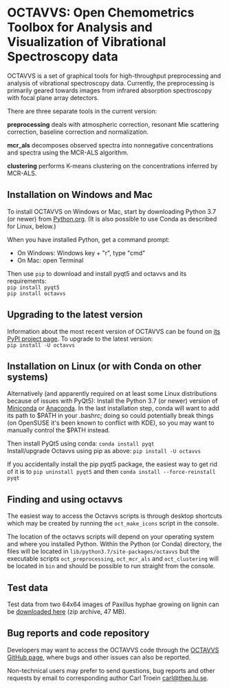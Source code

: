 # OCTAVVS: Open Chemometrics Toolbox for Analysis and Visualization of Vibrational Spectroscopy data

OCTAVVS is a set of graphical tools for high-throughput preprocessing and
analysis of vibrational spectroscopy data. Currently, the preprocessing is
primarily geared towards images from infrared absorption spectroscopy with
focal plane array detectors.

There are three separate tools in the current version:

**preprocessing** deals with atmospheric correction, resonant Mie scattering
correction, baseline correction and normalization.

**mcr_als** decomposes observed spectra into nonnegative concentrations and
spectra using the MCR-ALS algorithm.

**clustering** performs K-means clustering on the concentrations inferred by
MCR-ALS.

## Installation on Windows and Mac

To install OCTAVVS on Windows or Mac, start by downloading Python 3.7 (or newer) from
[Python.org](https://www.python.org/downloads/). (It is also possible
to use Conda as described for Linux, below.)

When you have installed Python, get a command prompt:

* On Windows: Windows key + "r", type "cmd"
* On Mac: open Terminal

Then use ``pip`` to download and install pyqt5 and octavvs and its requirements:  
``pip install pyqt5``  
``pip install octavvs``

## Upgrading to the latest version

Information about the most recent version of OCTAVVS can be found on
[its PyPI project page](https://pypi.org/project/octavvs/).
To upgrade to the latest version:  
``pip install -U octavvs``

## Installation on Linux (or with Conda on other systems)

Alternatively (and apparently required on at least some Linux distributions because
of issues with PyQt5): Install the Python 3.7 (or newer) version
of [Miniconda](https://docs.conda.io/en/latest/miniconda.html) or
[Anaconda](https://www.anaconda.com/distribution/). In the last installation
step, conda will want to add its path to $PATH in your .bashrc; doing so
could potentially break things (on OpenSUSE it's been known to conflict with
KDE), so you may want to manually control the $PATH instead.

Then install PyQt5 using conda: ``conda install pyqt``  
Install/upgrade Octavvs using pip as above: ``pip install -U octavvs``

If you accidentally install the pip pyqt5 package, the easiest way to get
rid of it is to ``pip uninstall pyqt5`` and then
``conda install --force-reinstall pyqt``

## Finding and using octavvs

The easiest way to access the Octavvs scripts is through desktop shortcuts
which may be created by running the ``oct_make_icons`` script in the
console.

The location of the octavvs scripts will depend on your operating system and
where you installed Python. Within the Python (or Conda) directory, the files will be located in
``lib/python3.7/site-packages/octavvs`` but the executable scripts
``oct_preprocessing``, ``oct_mcr_als`` and ``oct_clustering`` will be
located in ``bin`` and should be possible to run straight from the console.

## Test data

Test data from two 64x64 images of Paxillus hyphae growing on lignin can be
[downloaded here](http://cbbp.thep.lu.se/~carl/octavvs/octavvs_test_data.zip) (zip archive, 47 MB).

## Bug reports and code repository

Developers may want to access the OCTAVVS code through the [OCTAVVS GitHub
page](https://github.com/ctroein/octavvs), where bugs and other issues can
also be reported.

Non-technical users may prefer to send questions, bug reports and other
requests by email to corresponding author Carl Troein <carl@thep.lu.se>.

